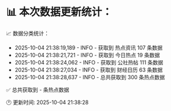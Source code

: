 📊 本次数据更新统计：
==========================

📈 数据分类统计：
- 2025-10-04 21:38:19,189 - INFO - 获取到 热点资讯 107 条数据
- 2025-10-04 21:38:21,721 - INFO - 获取到 今日热点 19 条数据
- 2025-10-04 21:38:24,062 - INFO - 获取到 公社热帖 111 条数据
- 2025-10-04 21:38:27,034 - INFO - 获取到 财经日历 63 条数据
- 2025-10-04 21:38:28,637 - INFO - 总共获取到 300 条热点数据

✅ 总共获取到 - 条热点数据

🕐 更新时间: 2025-10-04 21:38:28
